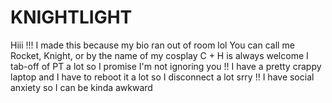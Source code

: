 # KNIGHTLIGHT
Hiii !!! I made this because my bio ran out of room lol
You can call me Rocket, Knight, or by the name of my cosplay
C + H is always welcome
I tab-off of PT a lot so I promise I'm not ignoring you !!
I have a pretty crappy laptop and I have to reboot it a lot so I disconnect a lot srry !!
I have social anxiety so I can be kinda awkward
